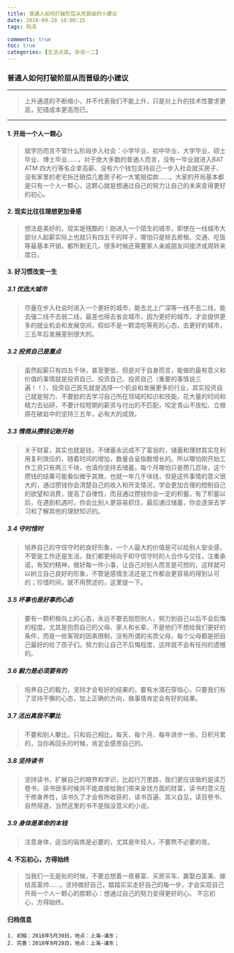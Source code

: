 ```yaml
---
title: 普通人如何打破阶层从而晋级的小建议
date: 2018-09-28 16:08:15
tags: 鸡汤

comments: true
toc: true
categories: [生活点滴, 杂谈一二]
---
```

### 普通人如何打破阶层从而晋级的小建议
---
> 上升通道的不断缩小，并不代表我们不能上升，只是对上升的技术性要求更高，犯错成本更高而已。
---
#### 1. 开局一个人一颗心
> 就学历而言不管什么阶段步入社会：小学毕业、初中毕业、大学毕业、硕士毕业、博士毕业……，对于绝大多数的普通人而言，没有一毕业就进入BAT ATM 四大行等名企拿高薪、没有六个钱包支持自己一步入社会就买房子、没有家里的老宅拆迁赔偿几套房子和一大笔赔偿款……，大家的开局基本都是只有一个人一颗心，这颗心就是想通过自己的努力让自己的未来变得更好的初心。

#### 2. 现实比往往理想更加骨感
> 想法是美好的，现实是残酷的！刚进入一个陌生的城市，即使在一线城市大部分人起薪实际上也就只有四五千的样子，哪怕只是除去房租、交通、吃饭等最基本开销，都所剩无几，很多时候还需要家人亲戚朋友间接济或周转来度日。

#### 3. 好习惯改变一生

##### 3.1 优选大城市
> 尽量在步入社会时进入一个更好的城市，能去北上广深等一线不去二线，能去强二线不去弱二线，最差也得去省会城市，因为更好的城市，才会提供更多的就业机会和发展空间，假如不是一颗混吃等死的心态，去更好的城市，三五年后发展差别很大的。

##### 3.2 投资自己是重点
> 虽然起薪只有四五千块，甚至更低，但是对于自身而言，能做的最有意义和价值的事情就是投资自己、投资自己、投资自己（重要的事情说三遍！！），投资自己首先就是选择一个机会和发展更多的行业，其实投资自己就是努力、不要脸的去学习自己所在领域的知识和技能，花大量的时间和精力去钻研，不要计较短期的薪资与付出的不匹配，咬定青山不放松、立根原在破岩中的坚持三五年，必有大的成效。

##### 3.3 情商从攒钱记账开始
> 关于财富，其实也就是钱，不储蓄永远成不了富翁的，储蓄和理财其实在利用复利效应的，随着时间的增加，数量会呈指数增长的。所以哪怕刚开始工作工资只有两三千块，也请你坚持去储蓄，每个月哪怕只是攒几百块，这个攒钱的结果可能看似微乎其微，也就一年几千块钱，但是这件事情的意义很大的，通过攒钱你会清楚自己的收入和开支情况，学会更加合理的控制自己的欲望和消费，提高了自律性，而且通过攒钱你会一定的积蓄，有了积蓄以后，在遇到机遇时，你会比别人更容易抓住，最后通过储蓄，你会逐渐去学习和了解其他的理财知识的。

##### 3.4 守时惜时
> 培养自己的守信守时的良好形象，一个人最大的价值是可以给别人安全感，不管是工作还是生活，我们都更倾向于和守信守时的人合作与交往，注重承诺，有契约精神，做好每一件小事，让自己对别人而言是可控的，这样就可以树立自己良好的形象，不管是感情生活还是工作都会更容易的得到认可的；珍惜时间，就不用赘述的，这里提一下。

##### 3.5 坏事也是好事的心态
> 要有一颗积极向上的心态，永远不要去抱怨别人，努力到自己以后不会后悔的程度。尤其是抱怨自己的父母、家人和长辈，不是他们不想给我们更好的条件，而是一些客观的因素限制，没有所谓的劣质父母，每个父母都是把自己最好的给了孩子们。努力到让自己不后悔程度，这样就不会有任何的遗憾的。

##### 3.6 毅力是必须要有的
> 培养自己的毅力，坚持才会有好的结果的，要有水滴石穿恒心，只要我们有了坚持不懈的心态，加上正确的方向，做事情肯定会有好的结果。

##### 3.7 活出真我不攀比
> 不要和别人攀比，只和自己相比，每天、每个月、每年进步一些，日积月累的，当你再回头的时候，肯定会感恩自己的。

##### 3.8 坚持读书
> 坚持读书，扩展自己的眼界和学识，比起行万里路，我们更应该做的是读万卷书，读书很多时候并不能直接给我们带来金钱方面的财富，读书的意义在于修身养性，读书久了才会有所收获的，读书百遍、其义自见，读百卷书、自然得道，当然这里的书不是指没意义的小说。

##### 3.9 身体是革命的本钱
> 注意身体，适当的锻炼是必要的，尤其是年轻人，不要熬不必要的夜。

#### 4. 不忘初心，方得始终
> 当我们一无是处的时候，不要总想着一夜暴富、买房买车、赢娶白富美、嫁给高富帅……，坚持做好自己，踏踏实实走好自己的每一步，才会实现自己开局一个人一颗心的那颗心：想通过自己的努力变得更好的心。
> 不忘初心，方得始终。

#### 归档信息
```
1. 初稿：2018年5月30日，地点：上海-浦东；
2. 完善：2018年9月28日，地点：上海-浦东；
```
